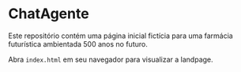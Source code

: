 # ChatAgente

Este repositório contém uma página inicial fictícia para uma farmácia futurística ambientada 500 anos no futuro.

Abra `index.html` em seu navegador para visualizar a landpage.
